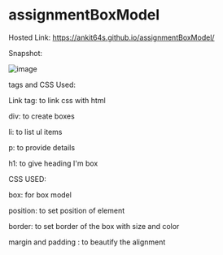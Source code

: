 # assignmentBoxModel

Hosted Link:  https://ankit64s.github.io/assignmentBoxModel/


Snapshot:

![image](https://github.com/Ankit64s/assignmentBoxModel/assets/44794402/205197be-8fd1-481a-bc06-fe489e6232b2)



tags and CSS Used:

Link tag: to link css with html

div: to create boxes

li: to list ul items

p: to provide details

h1: to give heading I'm box

CSS USED:

box: for box model 


position: to set position of element

border: to set border of the box with size and color

margin and padding : to beautify the alignment

